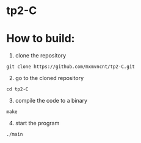 # tp2-C

# How to build:

1. clone the repository
```
git clone https://github.com/mxmvncnt/tp2-C.git
```

2. go to the cloned repository
```
cd tp2-C
```

3. compile the code to a binary
```
make
```

4. start the program
```
./main
```
